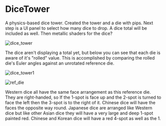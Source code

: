 # DiceTower

A physics-based dice tower.  Created the tower and a die with pips. Next step is a UI panel to select how many dice to drop.  A dice total will be included as well.  Then metallic shaders for the dice?
 
![dice_tower](https://user-images.githubusercontent.com/74695555/180630549-90d4a66f-fa14-4cdc-b2e5-21a0e9866a3b.png)

The dice aren't displaying a total yet, but below you can see that each die is aware of it's "rolled" value.  This is accomplished by comparing the rolled die's Euler angles against an unrotated reference die.

![dice_tower1](https://user-images.githubusercontent.com/74695555/180630551-019753c5-7633-4b71-b958-4f7331534442.png)

![ref_die](https://user-images.githubusercontent.com/74695555/180630689-5bf73ea2-8be8-467d-9ae0-26e7300bec7c.png)

Western dice all have the same face arrangement as this reference die. They are right-handed, so If the 1-spot is face up and the 2-spot is turned to face the left then the 3-spot is to the right of it. Chinese dice will have the faces the opposite way round. Japanese dice are arranged like Western dice but like other Asian dice they will have a very large and deep 1-spot painted red. Chinese and Korean dice will have a red 4-spot as well as the 1.
